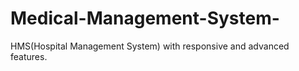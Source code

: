 # Medical-Management-System-
HMS(Hospital Management System) with responsive and advanced features.
